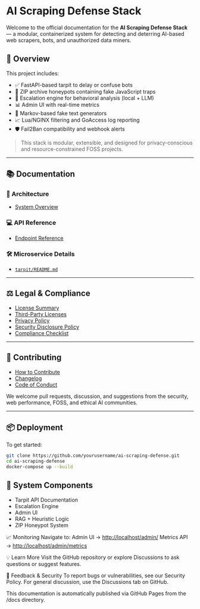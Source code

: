 # AI Scraping Defense Stack

Welcome to the official documentation for the **AI Scraping Defense Stack** — a modular, containerized system for detecting and deterring AI-based web scrapers, bots, and unauthorized data miners.

## 🚀 Overview

This project includes:

- ✅ FastAPI-based tarpit to delay or confuse bots
- 🔄 ZIP archive honeypots containing fake JavaScript traps
- 🧠 Escalation engine for behavioral analysis (local + LLM)
- 📊 Admin UI with real-time metrics
- 📝 Markov-based fake text generators
- 📈 Lua/NGINX filtering and GoAccess log reporting
- 🛡️ Fail2Ban compatibility and webhook alerts

> This stack is modular, extensible, and designed for privacy-conscious and resource-constrained FOSS projects.

---

## 📚 Documentation

### 🧭 Architecture

- [System Overview](architecture.md)

### 💻 API Reference

- [Endpoint Reference](api_reference.md)

### 🛠 Microservice Details

- [`tarpit/README.md`](../tarpit/README.md)

---

## ⚖️ Legal & Compliance

- [License Summary](../LICENSE.md)
- [Third-Party Licenses](../third_party_licenses.md)
- [Privacy Policy](privacy_policy.md)
- [Security Disclosure Policy](../SECURITY.md)
- [Compliance Checklist](legal_compliance.md)

---

## 🤝 Contributing

- [How to Contribute](../CONTRIBUTING.md)
- [Changelog](../CHANGELOG.md)
- [Code of Conduct](code_of_conduct.md)

We welcome pull requests, discussion, and suggestions from the security, web performance, FOSS, and ethical AI communities.

---

## 📦 Deployment

To get started:

```bash
git clone https://github.com/yourusername/ai-scraping-defense.git
cd ai-scraping-defense
docker-compose up --build
```

## 🔗 System Components

- Tarpit API Documentation
- Escalation Engine
- Admin UI
- RAG + Heuristic Logic
- ZIP Honeypot System

📈 Monitoring
Navigate to:
Admin UI → [http://localhost/admin/](http://localhost/admin/)
Metrics API → [http://localhost/admin/metrics](http://localhost/admin/metrics)

💡 Learn More
Visit the GitHub repository or explore Discussions to ask questions or suggest features.

📢 Feedback & Security
To report bugs or vulnerabilities, see our Security Policy. For general discussion, use the Discussions tab on GitHub.

This documentation is automatically published via GitHub Pages from the /docs directory.
